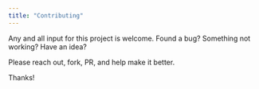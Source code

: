```yaml
---
title: "Contributing"
---
```


Any and all input for this project is welcome. Found a bug? Something not working? Have an idea?

Please reach out, fork, PR, and help make it better.

Thanks!
